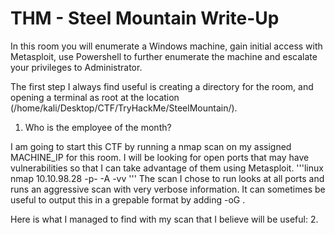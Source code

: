 # THM - Steel Mountain Write-Up

In this room you will enumerate a Windows machine, gain initial access with Metasploit, use Powershell to further enumerate the machine and escalate your privileges to Administrator.

The first step I always find useful is creating a directory for the room, and opening a terminal as root at the location (/home/kali/Desktop/CTF/TryHackMe/SteelMountain/).

1. Who is the employee of the month?

I am going to start this CTF by running a nmap scan on my assigned MACHINE_IP for this room. I will be looking for open ports that may have vulnerabilities so that I can take advantage of them using Metasploit.
'''linux
nmap 10.10.98.28 -p- -A -vv
'''
The scan I chose to run looks at all ports and runs an aggressive scan with very verbose information. It can sometimes be useful to output this in a grepable format by adding -oG <filename>.

Here is what I managed to find with my scan that I believe will be useful:
2. 
